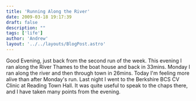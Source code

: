 ```yaml
---
title: 'Running Along the River'
date: 2009-03-18 19:17:39
draft: false
description: ""
tags: ['life']
author: 'Andrew'
layout: '../../layouts/BlogPost.astro'
---
```


Good Evening, just back from the second run of the week. This evening I ran along the River Thames to the boat house and back in 33mins. Monday I ran along the river and then through town in 26mins. Today I'm feeling more alive than after Monday's run. Last night I went to the Berkshire BCS CV Clinic at Reading Town Hall. It was quite useful to speak to the chaps there, and I have taken many points from the evening.
